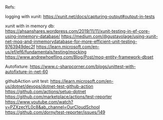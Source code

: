 ﻿Refs:

logging with xunit:
https://xunit.net/docs/capturing-output#output-in-tests


xunit with in memory db:
https://ahsanshares.wordpress.com/2019/11/11/xunit-testing-in-ef-core-using-inmemory-database/
https://medium.com/@gustavolage/using-xunit-net-moq-and-inmemorydatabase-for-more-efficient-unit-testing-9763949dec2f
https://learn.microsoft.com/en-us/ef/ef6/fundamentals/testing/mocking
https://www.andrewhoefling.com/Blog/Post/moq-entity-framework-dbset

Autofixture:
https://www.c-sharpcorner.com/blogs/unittest-with-autofixture-in-net-60

githubAction unit test:
https://learn.microsoft.com/en-us/dotnet/devops/dotnet-test-github-action
https://github.com/actions/setup-dotnet
https://github.com/marketplace/actions/test-reporter
https://www.youtube.com/watch?v=PZXzecYL0c8&ab_channel=OurCloudSchool
https://github.com/dorny/test-reporter/issues/149

